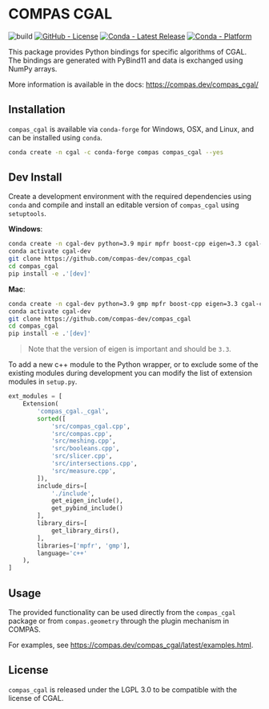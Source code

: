 # COMPAS CGAL

![build](https://github.com/compas-dev/compas_cgal/workflows/build/badge.svg)
[![GitHub - License](https://img.shields.io/github/license/compas-dev/compas_cgal.svg)](https://github.com/compas-dev/compas_cgal)
[![Conda - Latest Release](https://anaconda.org/conda-forge/compas_cgal/badges/version.svg)](https://anaconda.org/conda-forge/compas_cgal)
[![Conda - Platform](https://img.shields.io/conda/pn/conda-forge/compas_cgal)](https://anaconda.org/conda-forge/compas_cgal)

This package provides Python bindings for specific algorithms of CGAL.
The bindings are generated with PyBind11 and data is exchanged using NumPy arrays.

More information is available in the docs:
<https://compas.dev/compas_cgal/>

## Installation

`compas_cgal` is available via `conda-forge` for Windows, OSX, and Linux,
and can be installed using `conda`.

```bash
conda create -n cgal -c conda-forge compas compas_cgal --yes
```

## Dev Install

Create a development environment with the required dependencies using `conda`
and compile and install an editable version of `compas_cgal` using `setuptools`.

**Windows**:

```bash
conda create -n cgal-dev python=3.9 mpir mpfr boost-cpp eigen=3.3 cgal-cpp pybind11 --yes
conda activate cgal-dev
git clone https://github.com/compas-dev/compas_cgal
cd compas_cgal
pip install -e .'[dev]'
```

**Mac**:

```bash
conda create -n cgal-dev python=3.9 gmp mpfr boost-cpp eigen=3.3 cgal-cpp pybind11 --yes
conda activate cgal-dev
git clone https://github.com/compas-dev/compas_cgal
cd compas_cgal
pip install -e .'[dev]'
```

> Note that the version of eigen is important and should be `3.3`.

To add a new c++ module to the Python wrapper, or to exclude some of the existing modules during development
you can modify the list of extension modules in `setup.py`.

```python
ext_modules = [
    Extension(
        'compas_cgal._cgal',
        sorted([
            'src/compas_cgal.cpp',
            'src/compas.cpp',
            'src/meshing.cpp',
            'src/booleans.cpp',
            'src/slicer.cpp',
            'src/intersections.cpp',
            'src/measure.cpp',
        ]),
        include_dirs=[
            './include',
            get_eigen_include(),
            get_pybind_include()
        ],
        library_dirs=[
            get_library_dirs(),
        ],
        libraries=['mpfr', 'gmp'],
        language='c++'
    ),
]
```

## Usage

The provided functionality can be used directly from the `compas_cgal` package
or from `compas.geometry` through the plugin mechanism in COMPAS.

For examples, see <https://compas.dev/compas_cgal/latest/examples.html>.

## License

`compas_cgal` is released under the LGPL 3.0 to be compatible with the license of CGAL.
